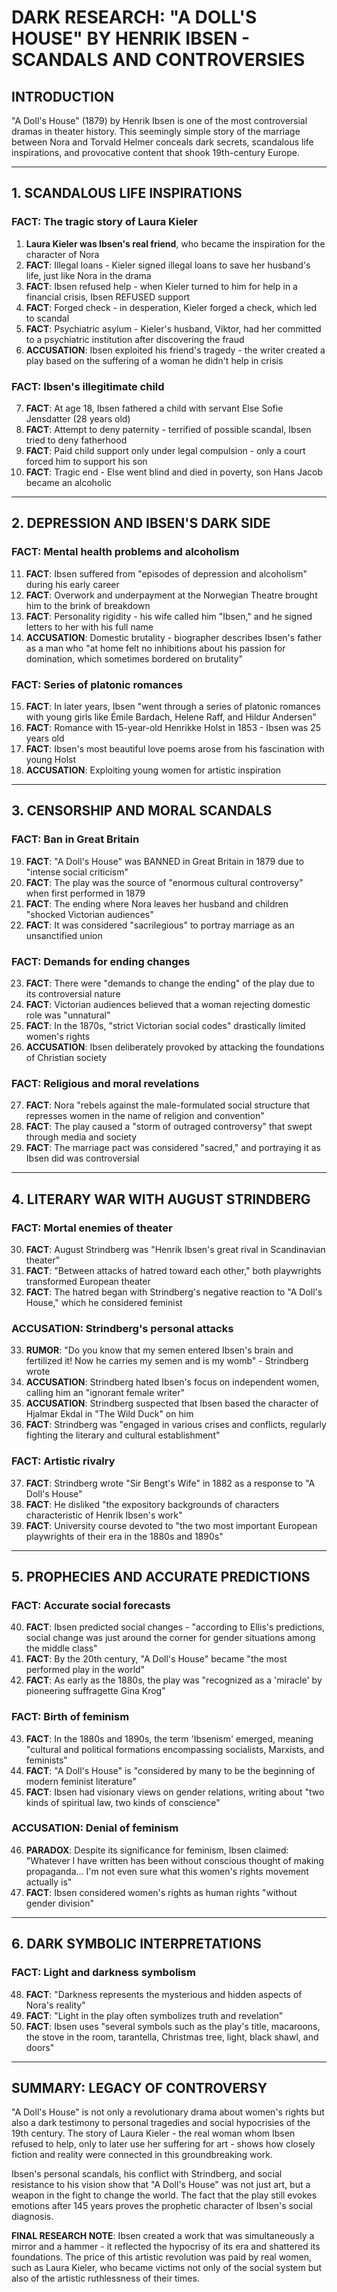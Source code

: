# DARK RESEARCH: "A DOLL'S HOUSE" BY HENRIK IBSEN - SCANDALS AND CONTROVERSIES

## INTRODUCTION
"A Doll's House" (1879) by Henrik Ibsen is one of the most controversial dramas in theater history. This seemingly simple story of the marriage between Nora and Torvald Helmer conceals dark secrets, scandalous life inspirations, and provocative content that shook 19th-century Europe.

---

## 1. SCANDALOUS LIFE INSPIRATIONS

### **FACT**: The tragic story of Laura Kieler
1. **Laura Kieler was Ibsen's real friend**, who became the inspiration for the character of Nora
2. **FACT**: Illegal loans - Kieler signed illegal loans to save her husband's life, just like Nora in the drama
3. **FACT**: Ibsen refused help - when Kieler turned to him for help in a financial crisis, Ibsen REFUSED support
4. **FACT**: Forged check - in desperation, Kieler forged a check, which led to scandal
5. **FACT**: Psychiatric asylum - Kieler's husband, Viktor, had her committed to a psychiatric institution after discovering the fraud
6. **ACCUSATION**: Ibsen exploited his friend's tragedy - the writer created a play based on the suffering of a woman he didn't help in crisis

### **FACT**: Ibsen's illegitimate child
7. **FACT**: At age 18, Ibsen fathered a child with servant Else Sofie Jensdatter (28 years old)
8. **FACT**: Attempt to deny paternity - terrified of possible scandal, Ibsen tried to deny fatherhood
9. **FACT**: Paid child support only under legal compulsion - only a court forced him to support his son
10. **FACT**: Tragic end - Else went blind and died in poverty, son Hans Jacob became an alcoholic

---

## 2. DEPRESSION AND IBSEN'S DARK SIDE

### **FACT**: Mental health problems and alcoholism
11. **FACT**: Ibsen suffered from "episodes of depression and alcoholism" during his early career
12. **FACT**: Overwork and underpayment at the Norwegian Theatre brought him to the brink of breakdown
13. **FACT**: Personality rigidity - his wife called him "Ibsen," and he signed letters to her with his full name
14. **ACCUSATION**: Domestic brutality - biographer describes Ibsen's father as a man who "at home felt no inhibitions about his passion for domination, which sometimes bordered on brutality"

### **FACT**: Series of platonic romances
15. **FACT**: In later years, Ibsen "went through a series of platonic romances with young girls like Émile Bardach, Helene Raff, and Hildur Andersen"
16. **FACT**: Romance with 15-year-old Henrikke Holst in 1853 - Ibsen was 25 years old
17. **FACT**: Ibsen's most beautiful love poems arose from his fascination with young Holst
18. **ACCUSATION**: Exploiting young women for artistic inspiration

---

## 3. CENSORSHIP AND MORAL SCANDALS

### **FACT**: Ban in Great Britain
19. **FACT**: "A Doll's House" was BANNED in Great Britain in 1879 due to "intense social criticism"
20. **FACT**: The play was the source of "enormous cultural controversy" when first performed in 1879
21. **FACT**: The ending where Nora leaves her husband and children "shocked Victorian audiences"
22. **FACT**: It was considered "sacrilegious" to portray marriage as an unsanctified union

### **FACT**: Demands for ending changes
23. **FACT**: There were "demands to change the ending" of the play due to its controversial nature
24. **FACT**: Victorian audiences believed that a woman rejecting domestic role was "unnatural"
25. **FACT**: In the 1870s, "strict Victorian social codes" drastically limited women's rights
26. **ACCUSATION**: Ibsen deliberately provoked by attacking the foundations of Christian society

### **FACT**: Religious and moral revelations
27. **FACT**: Nora "rebels against the male-formulated social structure that represses women in the name of religion and convention"
28. **FACT**: The play caused a "storm of outraged controversy" that swept through media and society
29. **FACT**: The marriage pact was considered "sacred," and portraying it as Ibsen did was controversial

---

## 4. LITERARY WAR WITH AUGUST STRINDBERG

### **FACT**: Mortal enemies of theater
30. **FACT**: August Strindberg was "Henrik Ibsen's great rival in Scandinavian theater"
31. **FACT**: "Between attacks of hatred toward each other," both playwrights transformed European theater
32. **FACT**: The hatred began with Strindberg's negative reaction to "A Doll's House," which he considered feminist

### **ACCUSATION**: Strindberg's personal attacks
33. **RUMOR**: "Do you know that my semen entered Ibsen's brain and fertilized it! Now he carries my semen and is my womb" - Strindberg wrote
34. **ACCUSATION**: Strindberg hated Ibsen's focus on independent women, calling him an "ignorant female writer"
35. **ACCUSATION**: Strindberg suspected that Ibsen based the character of Hjalmar Ekdal in "The Wild Duck" on him
36. **FACT**: Strindberg was "engaged in various crises and conflicts, regularly fighting the literary and cultural establishment"

### **FACT**: Artistic rivalry
37. **FACT**: Strindberg wrote "Sir Bengt's Wife" in 1882 as a response to "A Doll's House"
38. **FACT**: He disliked "the expository backgrounds of characters characteristic of Henrik Ibsen's work"
39. **FACT**: University course devoted to "the two most important European playwrights of their era in the 1880s and 1890s"

---

## 5. PROPHECIES AND ACCURATE PREDICTIONS

### **FACT**: Accurate social forecasts
40. **FACT**: Ibsen predicted social changes - "according to Ellis's predictions, social change was just around the corner for gender situations among the middle class"
41. **FACT**: By the 20th century, "A Doll's House" became "the most performed play in the world"
42. **FACT**: As early as the 1880s, the play was "recognized as a 'miracle' by pioneering suffragette Gina Krog"

### **FACT**: Birth of feminism
43. **FACT**: In the 1880s and 1890s, the term 'Ibsenism' emerged, meaning "cultural and political formations encompassing socialists, Marxists, and feminists"
44. **FACT**: "A Doll's House" is "considered by many to be the beginning of modern feminist literature"
45. **FACT**: Ibsen had visionary views on gender relations, writing about "two kinds of spiritual law, two kinds of conscience"

### **ACCUSATION**: Denial of feminism
46. **PARADOX**: Despite its significance for feminism, Ibsen claimed: "Whatever I have written has been without conscious thought of making propaganda... I'm not even sure what this women's rights movement actually is"
47. **FACT**: Ibsen considered women's rights as human rights "without gender division"

---

## 6. DARK SYMBOLIC INTERPRETATIONS

### **FACT**: Light and darkness symbolism
48. **FACT**: "Darkness represents the mysterious and hidden aspects of Nora's reality"
49. **FACT**: "Light in the play often symbolizes truth and revelation"
50. **FACT**: Ibsen uses "several symbols such as the play's title, macaroons, the stove in the room, tarantella, Christmas tree, light, black shawl, and doors"

---

## SUMMARY: LEGACY OF CONTROVERSY

"A Doll's House" is not only a revolutionary drama about women's rights but also a dark testimony to personal tragedies and social hypocrisies of the 19th century. The story of Laura Kieler - the real woman whom Ibsen refused to help, only to later use her suffering for art - shows how closely fiction and reality were connected in this groundbreaking work.

Ibsen's personal scandals, his conflict with Strindberg, and social resistance to his vision show that "A Doll's House" was not just art, but a weapon in the fight to change the world. The fact that the play still evokes emotions after 145 years proves the prophetic character of Ibsen's social diagnosis.

**FINAL RESEARCH NOTE**: Ibsen created a work that was simultaneously a mirror and a hammer - it reflected the hypocrisy of its era and shattered its foundations. The price of this artistic revolution was paid by real women, such as Laura Kieler, who became victims not only of the social system but also of the artistic ruthlessness of their times.